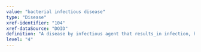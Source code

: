 ```yaml
---
value: "bacterial infectious disease"
type: "Disease"
xref-identifier: "104"
xref-dataSource: "DOID"
definition: "A disease by infectious agent that results_in infection, has_material_basis_in Bacteria."
level: "4"
---
```

